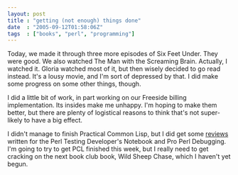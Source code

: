 ```yaml
---
layout: post
title : "getting (not enough) things done"
date  : "2005-09-12T01:58:06Z"
tags  : ["books", "perl", "programming"]
---
```

Today, we made it through three more episodes of Six Feet Under.  They were good.  We also watched The Man with the Screaming Brain.  Actually, I watched it.  Gloria watched most of it, but then wisely decided to go read instead. It's a lousy movie, and I'm sort of depressed by that.  I did make some progress on some other things, though.

I did a little bit of work, in part working on our Freeside billing implementation.  Its insides make me unhappy.  I'm hoping to make them better, but there are plenty of logistical reasons to think that's not super-likely to have a big effect.

I didn't manage to finish Practical Common Lisp, but I did get some <a href='http://abe.pm.org/wiki/index.cgi?BookLibrary'>reviews</a> written for the Perl Testing Developer's Notebook and Pro Perl Debugging.  I'm going to try to get PCL finished this week, but I really need to get cracking on the next book club book, Wild Sheep Chase, which I haven't yet begun.
